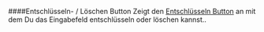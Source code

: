 ####Entschlüsseln- / Löschen Button
Zeigt den [Entschlüsseln Button](/buttons#button_decrypt) an mit dem Du das Eingabefeld entschlüsseln oder löschen kannst..
